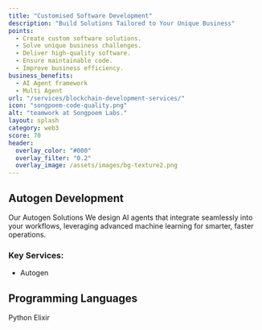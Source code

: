 ```yaml
---
title: "Customised Software Development"
description: "Build Solutions Tailored to Your Unique Business"
points:
  - Create custom software solutions.
  - Solve unique business challenges.
  - Deliver high-quality software.
  - Ensure maintainable code.
  - Improve business efficiency.
business_benefits:
  - AI Agent framework
  - Multi Agent
url: "/services/blockchain-development-services/"
icon: "songpoem-code-quality.png"
alt: "teamwork at Songpoem Labs."
layout: splash
category: web3
score: 70
header:
  overlay_color: "#000"
  overlay_filter: "0.2"
  overlay_image: /assets/images/bg-texture2.png
---
```

## Autogen Development

Our Autogen Solutions
We design AI agents that integrate seamlessly into your workflows, leveraging advanced machine learning for smarter, faster operations.

### Key Services:
- Autogen

## Programming Languages
Python
Elixir